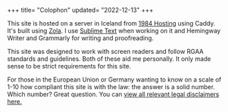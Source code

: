 +++
title= "Colophon"
updated= "2022-12-13"
+++

This site is hosted on a server in Iceland from [1984 Hosting](https://1984.is) using Caddy. It's built using [Zola](https://www.getzola.org). I use [Sublime Text](https://sublimetext.com) when working on it and Hemingway Writer and Grammarly for writing and proofreading.

This site was designed to work with screen readers and follow RGAA standards and guidelines. Both of these aid me personally. It only made sense to be strict requirements for this site. 

For those in the European Union or Germany wanting to know on a scale of 1-10 how compliant this site is with the law: the answer is a solid number. Which number? Great question. You can [view all relevant legal disclaimers here.](/legal)